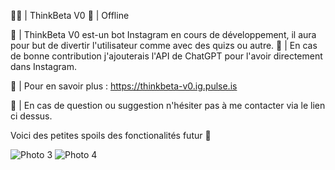 👨‍💻 | ThinkBeta V0 🔴 | Offline

📌 |  ThinkBeta V0 est-un bot Instagram en cours de développement, il aura pour but de divertir l'utilisateur comme avec des quizs ou autre.
📌 | En cas de bonne contribution j'ajouterais l'API de ChatGPT pour l'avoir directement dans Instagram.

📎 | Pour en savoir plus : 
https://thinkbeta-v0.ig.pulse.is

📩 | En cas de question ou suggestion n'hésiter pas à me contacter via le lien ci dessus.

Voici des petites spoils des fonctionalités futur 👀

![Photo 3](https://github.com/Yohan45/thinkbeta/assets/121348360/3bfe1a18-1294-46fe-85f2-c8afcdd6e356)
![Photo 4](https://github.com/Yohan45/thinkbeta/assets/121348360/aee32f10-1f8c-4802-aa61-80bdc29f32a6)
